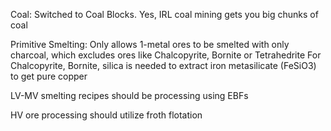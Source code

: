 Coal: Switched to Coal Blocks. Yes, IRL coal mining gets you big chunks of coal

Primitive Smelting: Only allows 1-metal ores to be smelted with only charcoal, which excludes ores like Chalcopyrite, Bornite or Tetrahedrite 
For Chalcopyrite, Bornite, silica is needed to extract iron metasilicate (FeSiO3) to get pure copper

LV-MV smelting recipes should be processing using EBFs

HV ore processing should utilize froth flotation